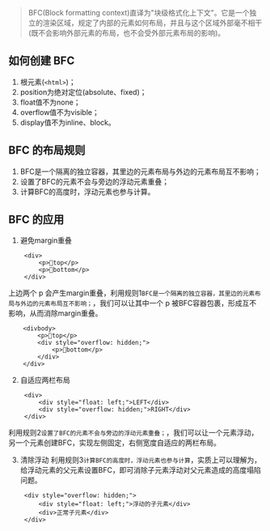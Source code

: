 > BFC(Block formatting context)直译为"块级格式化上下文"。它是一个独立的渲染区域，规定了内部的元素如何布局，并且与这个区域外部毫不相干(既不会影响外部元素的布局，也不会受外部元素布局的影响)。

## 如何创建 BFC
1. 根元素(`<html>`)；
2. position为绝对定位(absolute、fixed)；
3. float值不为none；
4. overflow值不为visible；
5. display值不为inline、block。

## BFC 的布局规则
1. BFC是一个隔离的独立容器，其里边的元素布局与外边的元素布局互不影响；
2. 设置了BFC的元素不会与旁边的浮动元素重叠；
3. 计算BFC的高度时，浮动元素也参与计算。

## BFC 的应用
1. 避免margin重叠

        <div>
            <p>top</p>
            <p>bottom</p>
        </div>
  
上边两个 p 会产生margin重叠，利用规则1`BFC是一个隔离的独立容器，其里边的元素布局与外边的元素布局互不影响；`，我们可以让其中一个 p 被BFC容器包裹，形成互不影响，从而消除margin重叠。

        <divbody>
            <p>top</p>
            <div style="overflow: hidden;">
                <p>bottom</p>
            </div>
        </div>

2. 自适应两栏布局

        <div>
            <div style="float: left;">LEFT</div>
            <div style="overflow: hidden;">RIGHT</div>
        </div>

利用规则2`设置了BFC的元素不会与旁边的浮动元素重叠；`，我们可以让一个元素浮动，另一个元素创建BFC，实现左侧固定，右侧宽度自适应的两栏布局。

3. 清除浮动
利用规则3`计算BFC的高度时，浮动元素也参与计算`，实质上可以理解为，给浮动元素的父元素设置BFC，即可消除子元素浮动对父元素造成的高度塌陷问题。

        <div style="overflow: hidden;">
            <div style="float: left;">浮动的子元素</div>
            <div>正常子元素</div>
        </div>